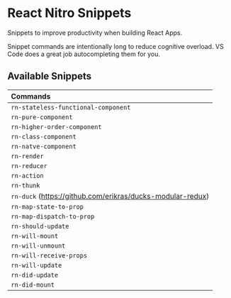 # React Nitro Snippets

Snippets to improve productivity when building React Apps.

Snippet commands are intentionally long to reduce cognitive overload. VS Code does a great job autocompleting them for you.

## Available Snippets

| Commands                                                   |
| :--------------------------------------------------------- |
| `rn-stateless-functional-component`                        |
| `rn-pure-component`                                        |
| `rn-higher-order-component`                                |
| `rn-class-component`                                       |
| `rn-natve-component`                                       |
| `rn-render`                                                |
| `rn-reducer`                                               |
| `rn-action`                                                |
| `rn-thunk`                                                 |
| `rn-duck` (https://github.com/erikras/ducks-modular-redux) |
| `rn-map-state-to-prop`                                     |
| `rn-map-dispatch-to-prop`                                  |
| `rn-should-update`                                         |
| `rn-will-mount`                                            |
| `rn-will-unmount`                                          |
| `rn-will-receive-props`                                    |
| `rn-will-update`                                           |
| `rn-did-update`                                            |
| `rn-did-mount`                                             |
